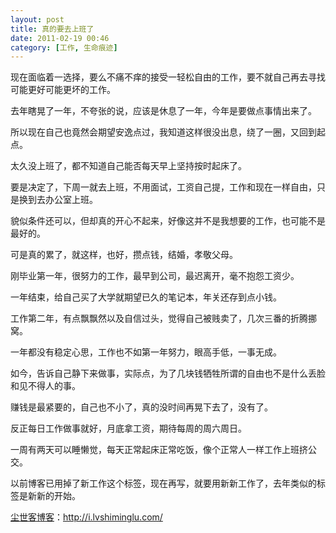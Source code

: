```yaml
---
layout: post
title: 真的要去上班了
date: 2011-02-19 00:46
category: [工作, 生命痕迹]
---
```

现在面临着一选择，要么不痛不痒的接受一轻松自由的工作，要不就自己再去寻找可能更好可能更坏的工作。

去年瞎晃了一年，不夸张的说，应该是休息了一年，今年是要做点事情出来了。

所以现在自己也竟然会期望安逸点过，我知道这样很没出息，绕了一圈，又回到起点。

太久没上班了，都不知道自己能否每天早上坚持按时起床了。

要是决定了，下周一就去上班，不用面试，工资自己提，工作和现在一样自由，只是换到去办公室上班。

貌似条件还可以，但却真的开心不起来，好像这并不是我想要的工作，也可能不是最好的。

可是真的累了，就这样，也好，攒点钱，结婚，孝敬父母。

刚毕业第一年，很努力的工作，最早到公司，最迟离开，毫不抱怨工资少。

一年结束，给自己买了大学就期望已久的笔记本，年关还存到点小钱。

工作第二年，有点飘飘然以及自信过头，觉得自己被贱卖了，几次三番的折腾挪窝。

一年都没有稳定心思，工作也不如第一年努力，眼高手低，一事无成。

如今，告诉自己静下来做事，实际点，为了几块钱牺牲所谓的自由也不是什么丢脸和见不得人的事。

赚钱是最紧要的，自己也不小了，真的没时间再晃下去了，没有了。

反正每日工作做事就好，月底拿工资，期待每周的周六周日。

一周有两天可以睡懒觉，每天正常起床正常吃饭，像个正常人一样工作上班挤公交。

以前博客已用掉了新工作这个标签，现在再写，就要用新新工作了，去年类似的标签是新新的开始。

<a href="http://i.lvshiminglu.com/">尘世客博客</a>：<a href="http://i.lvshiminglu.com/">http://i.lvshiminglu.com/</a>

